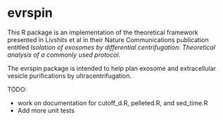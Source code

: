 # evrspin

This R package is an implementation of the theoretical framework presented in Livshits et al in their Nature Communications publication entitled *Isolation of exosomes by differential centrifugation: Theoretical analysis of a commonly used protocol.*

The evrspin package is intended to help plan exosome and extracellular vesicle purifications by ultracentrifugation.


TODO:  
- work on documentation for cutoff\_d.R, pelleted.R, and sed\_time.R
- Add more unit tests